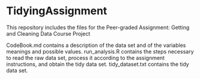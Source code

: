 # TidyingAssignment
This repository includes the files for the Peer-graded Assignment: Getting and Cleaning Data Course Project

CodeBook.md contains a description of the data set and of the variables meanings and possible values.
run_analysis.R contains the steps necessary to read the raw data set, process it according to the assignment instructions, and obtain the tidy data set.
tidy_dataset.txt contains the tidy data set.
